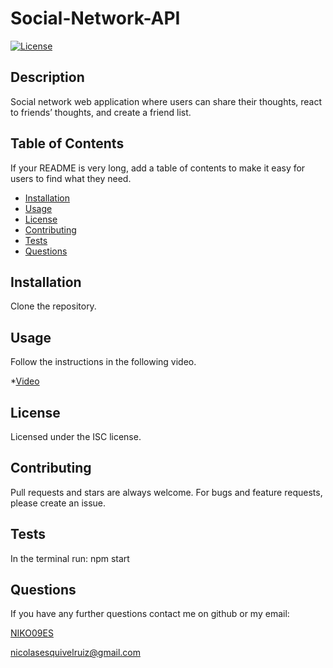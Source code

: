 # Social-Network-API
  
 [![License](https://img.shields.io/badge/License-ISC-yellow.svg)](https://opensource.org/licenses/ISC)

  ## Description 

  Social network web application where users can share their thoughts, react to friends’ thoughts, and create a friend list.
  
  
  ## Table of Contents 
  
  If your README is very long, add a table of contents to make it easy for users to find what they need.
  
  * [Installation](#installation)
  * [Usage](#usage)
  * [License](#license)
  * [Contributing](#contributing)
  * [Tests](#tests)
  * [Questions](#Questions)
  
  ## Installation
  
  Clone the repository.
  
  
  ## Usage 
  
  Follow the instructions in the following video. 

  *[Video](https://drive.google.com/file/d/18PW_UluC6cXcp2UJMq6EPj3JfvyakQ57/view)
  
  
  ## License
  
  Licensed under the ISC license.
  
  ## Contributing
  
  Pull requests and stars are always welcome. For bugs and feature requests, please create an issue.
  
  ## Tests
  
  In the terminal run: npm start

  ## Questions

  If you have any further questions contact me on github or my email:

  [NIKO09ES](https://github.com/NIKO09ES)

  [nicolasesquivelruiz@gmail.com](mailto:nicolasesquivelruiz@gmail.com)